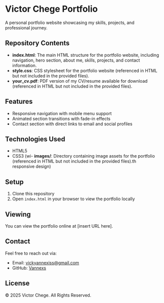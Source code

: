 

# Victor Chege Portfolio

A personal portfolio website showcasing my skills, projects, and professional journey.

## Repository Contents

- **index.html**: The main HTML structure for the portfolio website, including navigation, hero section, about me, skills, projects, and contact information.
- **style.css**: CSS stylesheet for the portfolio website (referenced in HTML but not included in the provided files).
- **your_cv.pdf**: PDF version of my CV/resume available for download (referenced in HTML but not included in the provided files).

## Features

- Responsive navigation with mobile menu support
- Animated section transitions with fade-in effects
- Contact section with direct links to email and social profiles

## Technologies Used

- HTML5
- CSS3 (wi- **images/**: Directory containing image assets for the portfolio (referenced in HTML but not included in the provided files).th responsive design)

## Setup

1. Clone this repository
2. Open `index.html` in your browser to view the portfolio locally

## Viewing

You can view the portfolio online at [insert URL here].

## Contact

Feel free to reach out via:
- Email: vickyannexiss@gmail.com
- GitHub: [Vannexs](https://github.com/Vannexs)

## License

© 2025 Victor Chege. All Rights Reserved.
